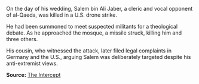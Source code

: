 
On the day of his wedding, Salem bin Ali Jaber, a cleric and vocal opponent of al-Qaeda, was killed in a U.S. drone strike.

He had been summoned to meet suspected militants for a theological debate. As he approached the mosque, a missile struck, killing him and three others.

His cousin, who witnessed the attack, later filed legal complaints in Germany and the U.S., arguing Salem was deliberately targeted despite his anti-extremist views.

**Source:** [The Intercept](https://theintercept.com/drone-papers/)
